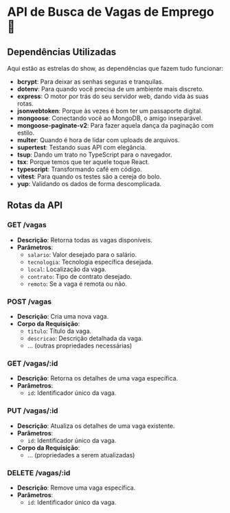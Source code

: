 # API de Busca de Vagas de Emprego 🚀

## Dependências Utilizadas

Aqui estão as estrelas do show, as dependências que fazem tudo funcionar:

- **bcrypt**: Para deixar as senhas seguras e tranquilas.
- **dotenv**: Para quando você precisa de um ambiente mais discreto.
- **express**: O motor por trás do seu servidor web, dando vida às suas rotas.
- **jsonwebtoken**: Porque às vezes é bom ter um passaporte digital.
- **mongoose**: Conectando você ao MongoDB, o amigo inseparável.
- **mongoose-paginate-v2**: Para fazer aquela dança da paginação com estilo.
- **multer**: Quando é hora de lidar com uploads de arquivos.
- **supertest**: Testando suas API com elegância.
- **tsup**: Dando um trato no TypeScript para o navegador.
- **tsx**: Porque temos que ter aquele toque React.
- **typescript**: Transformando café em código.
- **vitest**: Para quando os testes são a cereja do bolo.
- **yup**: Validando os dados de forma descomplicada.

## Rotas da API

### GET /vagas
- **Descrição**: Retorna todas as vagas disponíveis.
- **Parâmetros**:
  - `salario`: Valor desejado para o salário.
  - `tecnologia`: Tecnologia específica desejada.
  - `local`: Localização da vaga.
  - `contrato`: Tipo de contrato desejado.
  - `remoto`: Se a vaga é remota ou não.

### POST /vagas
- **Descrição**: Cria uma nova vaga.
- **Corpo da Requisição**:
  - `titulo`: Título da vaga.
  - `descricao`: Descrição detalhada da vaga.
  - ... (outras propriedades necessárias)

### GET /vagas/:id
- **Descrição**: Retorna os detalhes de uma vaga específica.
- **Parâmetros**:
  - `id`: Identificador único da vaga.

### PUT /vagas/:id
- **Descrição**: Atualiza os detalhes de uma vaga existente.
- **Parâmetros**:
  - `id`: Identificador único da vaga.
- **Corpo da Requisição**:
  - ... (propriedades a serem atualizadas)

### DELETE /vagas/:id
- **Descrição**: Remove uma vaga específica.
- **Parâmetros**:
  - `id`: Identificador único da vaga.
